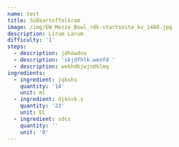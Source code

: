 ```yaml
---
name: test
title: Süßkartoffelkram
image: /img/EW_Mezze_Bowl_rdk-startseite_kv_1480.jpg
description: Lirum Larum
difficulty: '1'
steps:
  - description: jdhöwdna
  - description: 'skjdfhlk.wenfd '
  - description: wekhdkjwjndklmq
ingredients:
  - ingredient: jqkshs
    quantity: '14'
    unit: ml
  - ingredient: djkn<k.s
    quantity: '23'
    unit: EL
  - ingredient: sdcs
    quantity: ''
    unit: '0'
---
```


